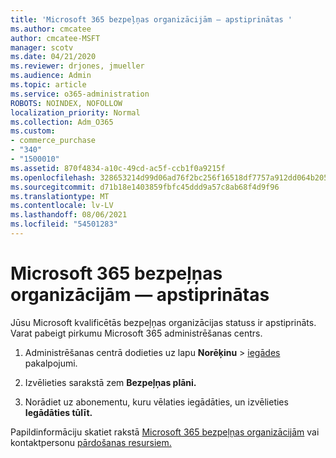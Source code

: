 ```yaml
---
title: 'Microsoft 365 bezpeļņas organizācijām — apstiprinātas '
ms.author: cmcatee
author: cmcatee-MSFT
manager: scotv
ms.date: 04/21/2020
ms.reviewer: drjones, jmueller
ms.audience: Admin
ms.topic: article
ms.service: o365-administration
ROBOTS: NOINDEX, NOFOLLOW
localization_priority: Normal
ms.collection: Adm_O365
ms.custom:
- commerce_purchase
- "340"
- "1500010"
ms.assetid: 870f4834-a10c-49cd-ac5f-ccb1f0a9215f
ms.openlocfilehash: 328653214d99d06ad76f2bc256f16518df7757a912dd064b20501af03813ebb3
ms.sourcegitcommit: d71b18e1403859fbfc45ddd9a57c8ab68f4d9f96
ms.translationtype: MT
ms.contentlocale: lv-LV
ms.lasthandoff: 08/06/2021
ms.locfileid: "54501283"
---
```

# <a name="microsoft-365-for-nonprofits---approved"></a>Microsoft 365 bezpeļņas organizācijām — apstiprinātas

Jūsu Microsoft kvalificētās bezpeļņas organizācijas statuss ir apstiprināts. Varat pabeigt pirkumu Microsoft 365 administrēšanas centrs.

1. Administrēšanas centrā dodieties uz lapu **Norēķinu** \> [iegādes](https://go.microsoft.com/fwlink/p/?linkid=868433) pakalpojumi.

2. Izvēlieties sarakstā zem **Bezpeļņas plāni.**

3. Norādiet uz abonementu, kuru vēlaties iegādāties, un izvēlieties **Iegādāties tūlīt.**

Papildinformāciju skatiet rakstā [Microsoft 365 bezpeļņas organizācijām](https://www.microsoft.com/nonprofits/microsoft-365) vai kontaktpersonu [pārdošanas resursiem.](https://www.microsoft.com/nonprofits/contact-us)
